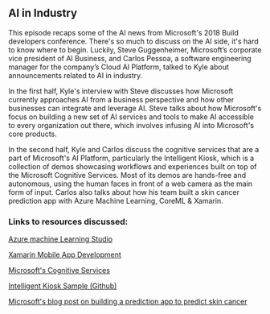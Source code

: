 ## AI in Industry

This episode recaps some of the AI news from Microsoft's 2018 Build developers conference. There's so much to discuss on the AI side, it's hard to know where to begin. Luckily,  Steve Guggenheimer, Microsoft’s corporate vice president of AI Business, and Carlos Pessoa, a software engineering manager for the company’s Cloud AI Platform, talked to Kyle about announcements related to AI in industry.

In the first half, Kyle's interview with Steve discusses how Microsoft currently approaches AI from a business perspective and how other businesses can integrate and leverage AI. Steve talks about how Microsoft's focus on building a new set of AI services and tools to make AI accessible to every organization out there, which involves infusing AI into Microsoft's core products.

In the second half, Kyle and Carlos discuss the cognitive services that are a part of Microsoft's AI Platform, particularly the Intelligent Kiosk, which is a collection of demos showcasing workflows and experiences built on top of the Microsoft Cognitive Services. Most of its demos are hands-free and autonomous, using the human faces in front of a web camera as the main form of input. Carlos also talks about how his team built a skin cancer prediction app with Azure Machine Learning, CoreML & Xamarin.

### Links to resources discussed:

[Azure machine Learning Studio](https://azure.microsoft.com/en-us/services/machine-learning-studio/)

[Xamarin Mobile App Development](https://www.xamarin.com/)

[Microsoft's Cognitive Services](https://azure.microsoft.com/en-us/services/cognitive-services/)

[Intelligent Kiosk Sample (Github)](https://github.com/Microsoft/Cognitive-Samples-IntelligentKiosk)

[Microsoft's blog post on building a prediction app to predict skin cancer](https://blogs.technet.microsoft.com/machinelearning/2018/04/03/intelligent-edge-building-a-skin-cancer-prediction-app-with-azure-machine-learning-coreml-xamarin/)

